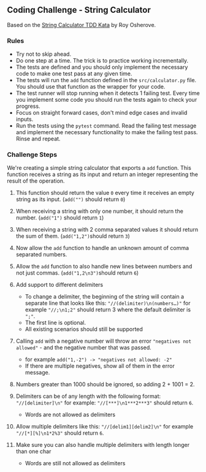 ## Coding Challenge - String Calculator

Based on the [String Calculator TDD Kata](https://osherove.com/tdd-kata-1) by Roy Osherove.

### Rules

- Try not to skip ahead.
- Do one step at a time. The trick is to practice working incrementally.
- The tests are defined and you should only implement the necessary code to make one test pass at any given time.
- The tests will run the `add` function defined in the `src/calculator.py` file. You should use that function as the wrapper for your code.
- The test runner will stop running when it detects 1 failing test. Every time you implement some code you should run the tests again to check your progress.
- Focus on straight forward cases, don't mind edge cases and invalid inputs.
- Run the tests using the `pytest` command. Read the failing test message and implement the necessary functionality to make the failing test pass. Rinse and repeat.

### Challenge Steps

We're creating a simple string calculator that exports a `add` function. This function receives a string as its input and return an integer representing the result of the operation.

1. This function should return the value `0` every time it receives an empty string as its input. (`add("")` should return `0`)

2. When receiving a string with only one number, it should return the number. (`add("1")` should return `1`)

3. When receiving a string with 2 comma separated values it should return the sum of them. (`add("1,2")`should return `3`)

4. Now allow the `add` function to handle an unknown amount of comma separated numbers.

5. Allow the `add` function to also handle new lines between numbers and not just commas. (`add("1,2\n3")`should return `6`)

6. Add support to different delimiters

   - To change a delimiter, the beginning of the string will contain a separate line that looks like this: `"//(delimiter)\n(numbers…)"` for example `"//;\n1;2"` should return 3 where the default delimiter is `";"`.
   - The first line is optional.
   - All existing scenarios should still be supported

7. Calling `add` with a negative number will throw an error `"negatives not allowed"` - and the negative number that was passed.

   - for example `add("1,-2") -> "negatives not allowed: -2"`
   - If there are multiple negatives, show all of them in the error message.

8. Numbers greater than 1000 should be ignored, so adding 2 + 1001 = 2.

9. Delimiters can be of any length with the following format: `"//[delimiter]\n"` for example: `"//[***]\n1***2***3"` should return `6`.

   - Words are not allowed as delimiters

10. Allow multiple delimiters like this: `"//[delim1][delim2]\n"` for example `"//[*][%]\n1*2%3"` should return `6`.

11. Make sure you can also handle multiple delimiters with length longer than one char
    - Words are still not allowed as delimiters
